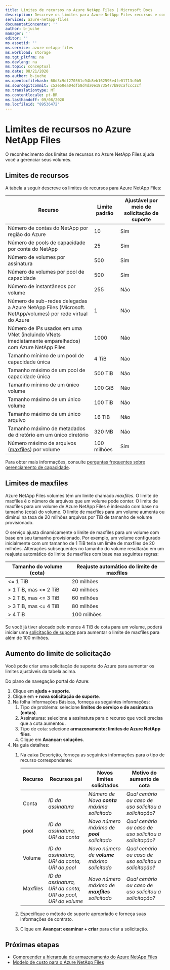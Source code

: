 ```yaml
---
title: Limites de recursos no Azure NetApp Files | Microsoft Docs
description: Descreve os limites para Azure NetApp Files recursos e como solicitar o aumento do limite de recursos.
services: azure-netapp-files
documentationcenter: ''
author: b-juche
manager: ''
editor: ''
ms.assetid: ''
ms.service: azure-netapp-files
ms.workload: storage
ms.tgt_pltfrm: na
ms.devlang: na
ms.topic: conceptual
ms.date: 08/21/2020
ms.author: b-juche
ms.openlocfilehash: 60d3c9df270561c94b8eb162595e4fe01713c0b5
ms.sourcegitcommit: c52e50ea04dfb8d4da0e18735477b80cafccc2cf
ms.translationtype: MT
ms.contentlocale: pt-BR
ms.lasthandoff: 09/08/2020
ms.locfileid: "89536472"
---
```

# <a name="resource-limits-for-azure-netapp-files"></a>Limites de recursos no Azure NetApp Files

O reconhecimento dos limites de recursos no Azure NetApp Files ajuda você a gerenciar seus volumes.

## <a name="resource-limits"></a>Limites de recursos

A tabela a seguir descreve os limites de recursos para Azure NetApp Files:

|  Recurso  |  Limite padrão  |  Ajustável por meio de solicitação de suporte  |
|----------------|---------------------|--------------------------------------|
|  Número de contas do NetApp por região do Azure   |  10    |  Sim   |
|  Número de pools de capacidade por conta do NetApp   |    25     |   Sim   |
|  Número de volumes por assinatura   |    500     |   Sim   |
|  Número de volumes por pool de capacidade     |    500   |    Sim     |
|  Número de instantâneos por volume       |    255     |    Não        |
|  Número de sub-redes delegadas a Azure NetApp Files (Microsoft. NetApp/volumes) por rede virtual do Azure    |   1   |    Não    |
|  Número de IPs usados em uma VNet (incluindo VNets imediatamente emparelhados) com Azure NetApp Files   |    1000   |    Não   |
|  Tamanho mínimo de um pool de capacidade única   |  4 TiB     |    Não  |
|  Tamanho máximo de um pool de capacidade única    |  500 TiB   |   Não   |
|  Tamanho mínimo de um único volume    |    100 GiB    |    Não    |
|  Tamanho máximo de um único volume     |    100 TiB    |    Não    |
|  Tamanho máximo de um único arquivo     |    16 TiB    |    Não    |    
|  Tamanho máximo de metadados de diretório em um único diretório      |    320 MB    |    Não    |    
|  Número máximo de arquivos ([maxfiles](#maxfiles)) por volume     |    100 milhões    |    Sim    |    

Para obter mais informações, consulte [perguntas frequentes sobre gerenciamento de capacidade](azure-netapp-files-faqs.md#capacity-management-faqs).

## <a name="maxfiles-limits"></a>Limites de maxfiles <a name="maxfiles"></a> 

Azure NetApp Files volumes têm um limite chamado *maxfiles*. O limite de maxfiles é o número de arquivos que um volume pode conter. O limite de maxfiles para um volume de Azure NetApp Files é indexado com base no tamanho (cota) do volume. O limite de maxfiles para um volume aumenta ou diminui na taxa de 20 milhões arquivos por TiB de tamanho de volume provisionado. 

O serviço ajusta dinamicamente o limite de maxfiles para um volume com base em seu tamanho provisionado. Por exemplo, um volume configurado inicialmente com um tamanho de 1 TiB teria um limite de maxfiles de 20 milhões. Alterações subsequentes no tamanho do volume resultarão em um reajuste automático do limite de maxfiles com base nas seguintes regras: 

|    Tamanho do volume (cota)     |  Reajuste automático do limite de maxfiles    |
|----------------------------|-------------------|
|    <= 1 TiB                |    20 milhões     |
|    > 1 TiB, mas <= 2 TiB    |    40 milhões     |
|    > 2 TiB, mas <= 3 TiB    |    60 milhões     |
|    > 3 TiB, mas <= 4 TiB    |    80 milhões     |
|    > 4 TiB                 |    100 milhões    |

Se você já tiver alocado pelo menos 4 TiB de cota para um volume, poderá iniciar uma [solicitação de suporte](#limit_increase) para aumentar o limite de maxfiles para além de 100 milhões.

## <a name="request-limit-increase"></a>Aumento do limite de solicitação <a name="limit_increase"></a> 

Você pode criar uma solicitação de suporte do Azure para aumentar os limites ajustáveis da tabela acima. 

Do plano de navegação portal do Azure: 

1. Clique em **ajuda + suporte**.
2. Clique em **+ nova solicitação de suporte**.
3. Na folha Informações Básicas, forneça as seguintes informações: 
    1. Tipo de problema: selecione **limites de serviço e de assinatura (cotas)**.
    2. Assinaturas: selecione a assinatura para o recurso que você precisa que a cota aumentou.
    3. Tipo de cota: selecione **armazenamento: limites de Azure NetApp files**.
    4. Clique em **Avançar: soluções**.
4. Na guia detalhes:
    1. Na caixa Descrição, forneça as seguintes informações para o tipo de recurso correspondente:

        |  Recurso  |    Recursos pai      |    Novos limites solicitados     |    Motivo do aumento de cota       |
        |----------------|------------------------------|---------------------------------|------------------------------------------|
        |  Conta |  *ID da assinatura*   |  *Número de Nova **conta** máxima solicitado*    |  *Qual cenário ou caso de uso solicitou a solicitação?*  |
        |  pool    |  *ID da assinatura, URI da conta*  |  *Novo número máximo de **pool** solicitado*   |  *Qual cenário ou caso de uso solicitou a solicitação?*  |
        |  Volume  |  *ID da assinatura, URI da conta, URI do pool*   |  *Novo número de **volume** máximo solicitado*     |  *Qual cenário ou caso de uso solicitou a solicitação?*  |
        |  Maxfiles  |  *ID da assinatura, URI da conta, URI do pool, URI do volume*   |  *Novo número máximo de **maxfiles** solicitado*     |  *Qual cenário ou caso de uso solicitou a solicitação?*  |    

    2. Especifique o método de suporte apropriado e forneça suas informações de contrato.

    3. Clique em **Avançar: examinar + criar** para criar a solicitação. 


## <a name="next-steps"></a>Próximas etapas  

- [Compreender a hierarquia de armazenamento do Azure NetApp Files](azure-netapp-files-understand-storage-hierarchy.md)
- [Modelo de custo para o Azure NetApp Files](azure-netapp-files-cost-model.md)
